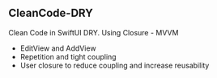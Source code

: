 ## CleanCode-DRY

Clean Code in SwiftUI DRY. Using Closure - MVVM

- EditView and AddView
- Repetition and tight coupling
- User closure to reduce coupling and increase reusability 


